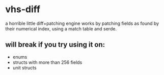 # vhs-diff
a horrible little diff+patching engine 
works by patching fields as found by their numerical index, using a match table and serde.

## will break if you try using it on:
- enums
- structs with more than 256 fields 
- unit structs
